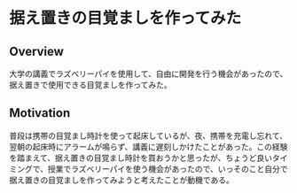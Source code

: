 据え置きの目覚ましを作ってみた
=======================

Overview
-----------------
大学の講義でラズベリーパイを使用して、自由に開発を行う機会があったので、据え置きで使用できる目覚ましを作ってみた。

Motivation
-----------------
普段は携帯の目覚まし時計を使って起床しているが、夜、携帯を充電し忘れて、翌朝の起床時にアラームが鳴らず、講義に遅刻しかけたことがあった。この経験を踏まえて、据え置きの目覚まし時計を買おうかと思ったが、ちょうど良いタイミングで、授業でラズベリーパイを使う機会があったので、いっそのこと自分で据え置きの目覚ましを作ってみようと考えたことが動機である。


